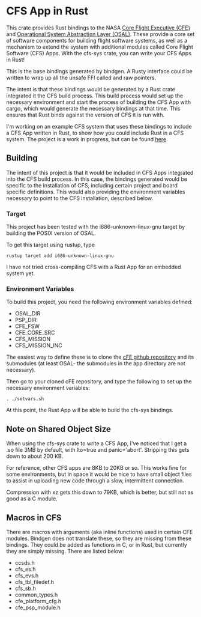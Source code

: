 # CFS App in Rust
This crate provides Rust bindings to the NASA [Core Flight Executive
(CFE)](https://github.com/nasa/cFE) and [Operational System Abstraction Layer
(OSAL)](https://github.com/nasa/osal). These provide a core set of
software components for building flight software systems, as well
as a mechanism to extend the system with additional modules called 
Core Flight Software (CFS) Apps. With the cfs-sys crate, you can write your CFS Apps in
Rust!


This is the base bindings generated by bindgen. A Rusty interface could be written
to wrap up all the unsafe FFI called and raw pointers.


The intent is that these bindings would be generated by a Rust crate integrated
it the CFS build process. This build process would set up the necessary environment
and start the process of building the CFS App with cargo, which would generate the
necessary bindings at that time. This ensures that Rust binds against the version
of CFS it is run with.


I'm working on an example CFS system that uses these bindings to include a CFS App
written in Rust, to show how you could include Rust in a CFS system.
The project is a work in progress, but can be found [here](https://github.com/nsmryan/cfs\_app\_rs).

## Building
The intent of this project is that it would be included in
CFS Apps integrated into the CFS build process. In this case,
the bindings generated would be specific to the installation of CFS,
including certain project and board specific definitions. This would
also providing the environment variables necessary to point to the
CFS installation, described below.


### Target
This project has been tested with the i686-unknown-linux-gnu target
by building the POSIX version of OSAL.


To get this target using rustup, type
```shell
rustup target add i686-unknown-linux-gnu
```


I have not tried cross-compiling CFS with a Rust App for an embedded system yet.

### Environment Variables
To build this project, you need the following environment variables defined:


* OSAL\_DIR
* PSP\_DIR
* CFE\_FSW
* CFE\_CORE\_SRC
* CFS\_MISSION
* CFS\_MISSION\_INC


The easiest way to define these is to clone the 
[cFE github repository](https://github.com/nasa/cFE) and its submodules
(at least OSAL- the submodules in the app directory are not necessary).


Then go to your cloned cFE repository, and type the following to set up
the necessary environment variables:


```shell
. ./setvars.sh
```


At this point, the Rust App will be able to build the cfs-sys bindings.

## Note on Shared Object Size
When using the cfs-sys crate to write a CFS App, I've noticed that
I get a .so file 3MB by default, with lto=true and panic='abort'. Stripping
this gets down to about 200 KB.


For reference, other CFS apps are 8KB to 20KB or so. This works fine for
some environments, but in space it would be nice to have small object files to
assist in uploading new code through a slow, intermittent connection.


Compression with xz gets this down to 79KB, which is better, but still not
as good as a C module.

## Macros in CFS
There are macros with arguments (aka inline functions) used in certain CFE modules.
Bindgen does not translate these, so they are missing from these bindings. They could
be added as functions in C, or in Rust, but currently they are simply missing.
There are listed below:


* ccsds.h
* cfs\_es.h
* cfs\_evs.h
* cfs\_tbl\_filedef.h
* cfs\_sb.h
* common\_types.h
* cfe\_platform\_cfg.h
* cfe\_psp\_module.h
 
